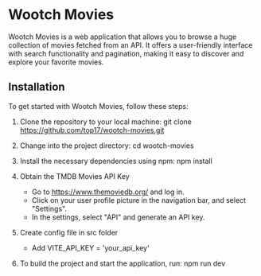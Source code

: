 # Wootch Movies

Wootch Movies is a web application that allows you to browse a huge collection of movies fetched from an API. It offers a user-friendly interface with search functionality and pagination, making it easy to discover and explore your favorite movies.

## Installation

To get started with Wootch Movies, follow these steps:

1. Clone the repository to your local machine:
   git clone https://github.com/top17/wootch-movies.git

2. Change into the project directory:
   cd wootch-movies

3. Install the necessary dependencies using npm:
   npm install

4. Obtain the TMDB Movies API Key

   - Go to https://www.themoviedb.org/ and log in.
   - Click on your user profile picture in the navigation bar, and select "Settings".
   - In the settings, select "API" and generate an API key.

5. Create config file in src folder

   - Add VITE_API_KEY = 'your_api_key'

6. To build the project and start the application, run:
   npm run dev
